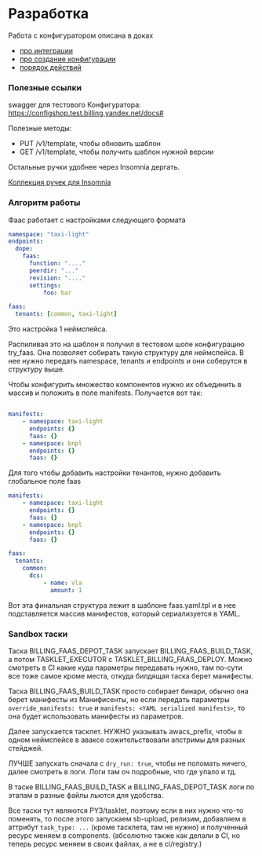 # Разработка

Работа с конфигуратором описана в доках
- [про интеграции](../configshop/integrations.md)
- [про создание конфигурации](https://wiki.yandex-team.ru/users/olgalyubimova/configurator/developers/)
- [порядок действий](https://wiki.yandex-team.ru/users/olgalyubimova/configurator/developers/#konfiguracii)

### Полезные ссылки

swagger для тестового Конфигуратора: https://configshop.test.billing.yandex.net/docs#

Полезные методы:
- PUT /v1/template, чтобы обновить шаблон
- GET /v1/template, чтобы получить шаблон нужной версии

Остальные ручки удобнее через Insomnia дергать.

[Коллекция ручек для Insomnia](https://sandbox.yandex-team.ru/resource/3340346139/view)

### Алгоритм работы

Фаас работает с настройками следующего формата
```yaml
namespace: "taxi-light"
endpoints:
  dope:
    faas:
      function: "...."
      peerdir: "..."
      revision: "...."
      settings:
          foo: bar

faas:
  tenants: [common, taxi-light]
```
Это настройка 1 неймспейса.

Распиливая это на шаблон я получил в тестовом шопе конфигурацию try_faas. Она позволяет собирать такую структуру для неймспейса.
В нее нужно передать namespace, tenants и endpoints и они соберутся в структуру выше.

Чтобы конфигурить множество компонентов нужно их объединить в массив и положить в поле manifests.
Получается вот так:
```yaml

manifests:
    - namespace: taxi-light
      endpoints: {}
      faas: {}
    - namespace: bnpl
      endpoints: {}
      faas: {}
```

Для того чтобы добавить настройки тенантов, нужно добавить глобальное поле faas

```yaml
manifests:
    - namespace: taxi-light
      endpoints: {}
      faas: {}
    - namespace: bnpl
      endpoints: {}
      faas: {}

faas:
  tenants:
    common:
      dcs:
          - name: vla
            amount: 1
```

Вот эта финальная структура лежит в шаблоне faas.yaml.tpl и в нее подставляется массив манифестов, который сериализуется в YAML.

### Sandbox таски

Таска BILLING_FAAS_DEPOT_TASK запускает BILLING_FAAS_BUILD_TASK, а потом TASKLET_EXECUTOR с TASKLET_BILLING_FAAS_DEPLOY.
Можно смотреть в CI какие куда параметры передавать нужно, там по-сути все тоже самое кроме места, откуда билдящая таска берет манифесты.

Таска BILLING_FAAS_BUILD_TASK просто собирает бинари, обычно она берет манифесты из Манифисенты, но если передать параметры
`override_manifests: true` и `manifests: <YAML serialized manifests>`, то она будет использовать манифесты из параметров.

Далее запускается тасклет. НУЖНО указывать awacs_prefix, чтобы в одном неймспейсе в аваксе сожительствовали апстримы для разных стейджей.

ЛУЧШЕ запускать сначала с `dry_run: true`, чтобы не поломать ничего, далее смотреть в логи.
Логи там оч подробные, что где упало и тд.

В таске BILLING_FAAS_BUILD_TASK и BILLING_FAAS_DEPOT_TASK логи по этапам в разные файлы льются для удобства.

Все таски тут являются PY3/tasklet, поэтому если в них нужно что-то поменять, то после этого запускаем sb-upload, релизим, добавляем в аттрибут `task_type: ...` (кроме тасклета, там не нужно)
и полученный ресурс меняем в components. (абсолютно также как делали в CI, но теперь ресурс меняем в своих файлах, а не в ci/registry.)


